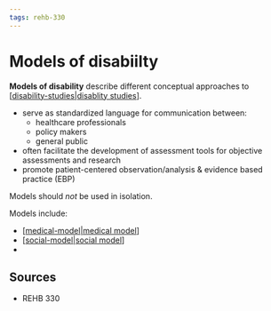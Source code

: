 ```yaml
---
tags: rehb-330
---
```


# Models of disabiilty

**Models of disability** describe different conceptual approaches to [[disability-studies|disablity studies]].

- serve as standardized language for communication between:
  - healthcare professionals
  - policy makers
  - general public
- often facilitate the development of assessment tools for objective assessments and research
- promote patient-centered observation/analysis & evidence based practice (EBP)

Models should _not_ be used in isolation.

Models include:

- [[medical-model|medical model]]
- [[social-model|social model]]
- 

## Sources

- REHB 330


[//begin]: # "Autogenerated link references for markdown compatibility"
[disability-studies|disablity studies]: disability-studies "Disability Studies"
[medical-model|medical model]: medical-model "Medical model"
[social-model|social model]: social-model "Social model"
[//end]: # "Autogenerated link references"